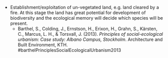 - Establishment/exploitation of un-vegetated land, e.g. land cleared by a fire. At this stage the land has great potential for development of biodiversity and the ecological memory will decide which species will be present.
	- Barthel, S., Colding, J., Ernstson, H., Erixon, H., Grahn, S., Kärsten, C., Marcus, L. H., & Torsvall, J. (2013). _Principles of social-ecological urbanism: Case study: Albano Campus, Stockholm_. Architecture and Built Environment, KTH. #barthelPrinciplesSocialEcologicalUrbanism2013